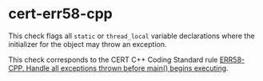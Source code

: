 cert-err58-cpp
==============

This check flags all `static` or `thread_local` variable declarations
where the initializer for the object may throw an exception.

This check corresponds to the CERT C++ Coding Standard rule [ERR58-CPP.
Handle all exceptions thrown before main() begins
executing](https://www.securecoding.cert.org/confluence/display/cplusplus/ERR58-CPP.+Handle+all+exceptions+thrown+before+main%28%29+begins+executing).
